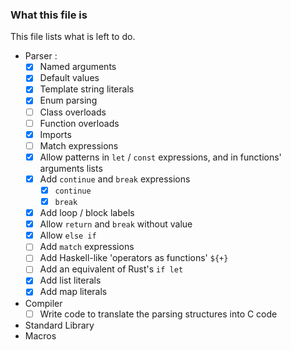 ### What this file is
This file lists what is left to do.
- Parser :
  - [x] Named arguments
  - [x] Default values
  - [x] Template string literals
  - [x] Enum parsing
  - [ ] Class overloads
  - [ ] Function overloads
  - [x] Imports
  - [ ] Match expressions
  - [x] Allow patterns in `let` / `const` expressions, and in functions' arguments lists
  - [x] Add `continue` and `break` expressions
    - [x] `continue`
    - [x] `break`
  - [x] Add loop / block labels
  - [x] Allow `return` and `break` without value
  - [x] Allow `else if`
  - [ ] Add `match` expressions
  - [ ] Add Haskell-like 'operators as functions' `${+}`
  - [ ] Add an equivalent of Rust's `if let`
  - [x] Add list literals
  - [x] Add map literals
- Compiler
  - [ ] Write code to translate the parsing structures into C code
- Standard Library
- Macros